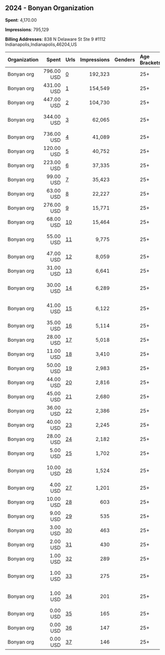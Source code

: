 ## 2024 - Bonyan Organization 
**Spent**: 4,170.00

**Impressions**: 795,129

**Billing Addresses**: 838 N Delaware St Ste 9 #1112 Indianapolis,Indianapolis,46204,US

|Organization|Spent|Urls|Impressions|Genders|Age Brackets|Country Codes|
|:---|---:|:---|---:|:---|:---|:---|
|Bonyan org|796.00 USD|[0](https://www.snap.com/political-ads/asset/1edf8bab62db3773a0e051632991d446b93be1a19d64bd9f071a89f2fac8ffc4?mediaType=mp4)|192,323||25+|united states|
|Bonyan org|431.00 USD|[1](https://www.snap.com/political-ads/asset/b9d44ed4c4701877fb5fc9f8864f092d7aa1ca7029333dc32e9e1b962255123f?mediaType=mp4)|154,549||25+|saudi arabia|
|Bonyan org|447.00 USD|[2](https://www.snap.com/political-ads/asset/8dbe158fcca9f8f24bfdd99f61c87d183d444cb84b72beed4726706012b8704f?mediaType=mp4)|104,730||25+|united states|
|Bonyan org|344.00 USD|[3](https://www.snap.com/political-ads/asset/e4828c29bc5efb51a12dfd916a5056b491e711b738db7de31bf4059b07de49fd?mediaType=mp4)|62,065||25+|united arab emirates|
|Bonyan org|736.00 USD|[4](https://www.snap.com/political-ads/asset/608dfe6d6f91cda93fd15e3b2f4a7c5f8297b9c3f48c61b79a8b91c72963a2c0?mediaType=mp4)|41,089||25+|united states|
|Bonyan org|120.00 USD|[5](https://www.snap.com/political-ads/asset/33963472d3c392dc78089af4c2145f7f5d298836acc3319e1c0e45e7ded92262?mediaType=mp4)|40,752||25+|saudi arabia|
|Bonyan org|223.00 USD|[6](https://www.snap.com/political-ads/asset/5f07f43a1b0ae15f2e750704289bf071625a05feaadc8af9c8bd5362d6ddea65?mediaType=mp4)|37,335||25+|qatar|
|Bonyan org|99.00 USD|[7](https://www.snap.com/political-ads/asset/6645da165efea9c8dd34aff8a68d6203cbc79a8ad2aa8647cf70507c63e30abf?mediaType=mp4)|35,423||25+|saudi arabia|
|Bonyan org|63.00 USD|[8](https://www.snap.com/political-ads/asset/cee1b73898b011f0d0bb165ba8912e083196f4013956cc16c5627ae86a4f55fa?mediaType=mp4)|22,227||25+|saudi arabia|
|Bonyan org|276.00 USD|[9](https://www.snap.com/political-ads/asset/73c14a50610270b62c98b9dedcc8d08d55c3c4c99ebe7dc2c94e984a06b2131f?mediaType=mp4)|15,771||25+|united states|
|Bonyan org|68.00 USD|[10](https://www.snap.com/political-ads/asset/26d1d8673d4f4d45d9203daf16c9affaa24ffe5fc2ff47f851f8dbd71df7ca8e?mediaType=mp4)|15,464||25+|united states|
|Bonyan org|55.00 USD|[11](https://www.snap.com/political-ads/asset/eed9cfed851e809a60575bb760286733a47d0f3302c81a1bc2d3ba2530265bf6?mediaType=mp4)|9,775||25+|united arab emirates|
|Bonyan org|47.00 USD|[12](https://www.snap.com/political-ads/asset/c98f40dd65533fd191de377af5eb5e926953390e509b266d7d571d02b989b60a?mediaType=mp4)|8,059||25+|qatar|
|Bonyan org|31.00 USD|[13](https://www.snap.com/political-ads/asset/c3d5d01c3aa64e7af36efc691acef8737fc01aed06be5e8398d620de70a17d4e?mediaType=mp4)|6,641||25+|united states|
|Bonyan org|30.00 USD|[14](https://www.snap.com/political-ads/asset/dd26f0576db1e9a85cc0d4da19e57442fd3ef9425f88c9cc1e0bb9a0f1502fff?mediaType=mp4)|6,289||25+|united arab emirates|
|Bonyan org|41.00 USD|[15](https://www.snap.com/political-ads/asset/93d0a87aa7ba1e6a8e2657e1c500a937fa7b5c6a78e76a1f4f24648e0f41faad?mediaType=mp4)|6,122||25+|united arab emirates|
|Bonyan org|35.00 USD|[16](https://www.snap.com/political-ads/asset/4a8cea2be4289244b36da70ae64b4c8490b2349ca87eb12c691492fc31212ab1?mediaType=mp4)|5,114||25+|qatar|
|Bonyan org|28.00 USD|[17](https://www.snap.com/political-ads/asset/89c7743dbe3b3683527d1d7e28af91c91d5cf6c43e4d0d6168c4e35931b40ee3?mediaType=mp4)|5,018||25+|qatar|
|Bonyan org|11.00 USD|[18](https://www.snap.com/political-ads/asset/81550576485dd3b43c616ff5bd8527574ae7f0bb1d058f6c427351323ff2d663?mediaType=mp4)|3,410||25+|saudi arabia|
|Bonyan org|50.00 USD|[19](https://www.snap.com/political-ads/asset/51427877ab804f35a5ca6cffb1f6e8d0a905d2ed7f1b107e7c7203d44ed0e4b7?mediaType=mp4)|2,983||25+|united states|
|Bonyan org|44.00 USD|[20](https://www.snap.com/political-ads/asset/20e51bbe1c48e2c7be631e058841a68fbe4c281d3f13707eaae9f1be94f6f364?mediaType=mp4)|2,816||25+|united states|
|Bonyan org|45.00 USD|[21](https://www.snap.com/political-ads/asset/78e134bd56283abdf4769e198c99af8e0c31a3e004cd2792b563557ded513d62?mediaType=mp4)|2,680||25+|united states|
|Bonyan org|36.00 USD|[22](https://www.snap.com/political-ads/asset/c5cf77642f1d0113927aef3fde696d1bbcda7f329fa4988457677e5820e1999f?mediaType=mp4)|2,386||25+|united states|
|Bonyan org|40.00 USD|[23](https://www.snap.com/political-ads/asset/d961aece1128e75bdaea3f97adcd6663e6a3ae49c341192c64cf665a49890d4d?mediaType=mp4)|2,245||25+|united states|
|Bonyan org|28.00 USD|[24](https://www.snap.com/political-ads/asset/079bb16b654dee594f85c3d7d0d27497a53aec4deba30b969a150ba5901b414f?mediaType=mp4)|2,182||25+|united states|
|Bonyan org|5.00 USD|[25](https://www.snap.com/political-ads/asset/11ca691ff17b1d68a3f8ebef6a57ba6d6db06e80fe65dc9a2394aa7db9da20d6?mediaType=mp4)|1,702||25+|saudi arabia|
|Bonyan org|10.00 USD|[26](https://www.snap.com/political-ads/asset/4151db76626ff67a205aaed1b54721c030c78cdf66fbbce438429c708851c45f?mediaType=mp4)|1,524||25+|united arab emirates|
|Bonyan org|4.00 USD|[27](https://www.snap.com/political-ads/asset/4b38c10284ffcb118a09050c168fdd4e258f54d93b9c8f614b9609b86eb99262?mediaType=mp4)|1,201||25+|saudi arabia|
|Bonyan org|10.00 USD|[28](https://www.snap.com/political-ads/asset/91ed5c1ae06117a26332f5c7a9c840095b3df369a0944b942be059ac06d032bd?mediaType=mp4)|603||25+|united states|
|Bonyan org|9.00 USD|[29](https://www.snap.com/political-ads/asset/6ac501c5155cbb2431d2f71851526273292c69d401ca78c0cd930796b4d4b239?mediaType=mp4)|535||25+|united states|
|Bonyan org|3.00 USD|[30](https://www.snap.com/political-ads/asset/161f36a00d6314c9568a569ad24463c65723861fceb97a81ad1cf8b15ba3eee8?mediaType=mp4)|463||25+|qatar|
|Bonyan org|2.00 USD|[31](https://www.snap.com/political-ads/asset/530e6d5a011ebd8f675c0427dad5859c0ec10371020698fa9238288c97f4898c?mediaType=mp4)|430||25+|qatar|
|Bonyan org|1.00 USD|[32](https://www.snap.com/political-ads/asset/113f55ac2f6fffea19d6c631c4d05c07c2c50cf4c4ae48bcb6d0521c05d2f260?mediaType=mp4)|289||25+|united states|
|Bonyan org|1.00 USD|[33](https://www.snap.com/political-ads/asset/28224c9817e5004b8013e513b44d165ac2f901f123041283c53cd628eebbd7cd?mediaType=mp4)|275||25+|united arab emirates|
|Bonyan org|1.00 USD|[34](https://www.snap.com/political-ads/asset/778dd5d76b82a79092cbcb2d12514bc2c392d72131b64298bc45c703a3d1ddc9?mediaType=mp4)|201||25+|united arab emirates|
|Bonyan org|0.00 USD|[35](https://www.snap.com/political-ads/asset/98aa0c57f8d9e17933143095ba1f8ce6e01517131149aecfafa41e74904e7b5d?mediaType=mp4)|165||25+|united states|
|Bonyan org|0.00 USD|[36](https://www.snap.com/political-ads/asset/c1e597794e49a91171d42e5cd099d648f03c4ecfa61e1801c8f07fa7b4180a89?mediaType=mp4)|147||25+|united states|
|Bonyan org|0.00 USD|[37](https://www.snap.com/political-ads/asset/7af517e118d57602b4ef5759c9249a77eab0b5b98dbe0239cbb7895658813882?mediaType=mp4)|146||25+|united states|
